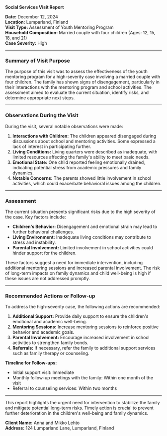 

**Social Services Visit Report**

**Date:** December 12, 2024  
**Location:** Lumparland, Finland  
**Visit Type:** Assessment of Youth Mentoring Program  
**Household Composition:** Married couple with four children (Ages: 12, 15, 18, and 21)  
**Case Severity:** High  

---

### **Summary of Visit Purpose**

The purpose of this visit was to assess the effectiveness of the youth mentoring program for a high-severity case involving a married couple with four children. The family has shown signs of disengagement, particularly in their interactions with the mentoring program and school activities. The assessment aimed to evaluate the current situation, identify risks, and determine appropriate next steps.

---

### **Observations During the Visit**

During the visit, several notable observations were made:

1. **Interactions with Children:** The children appeared disengaged during discussions about school and mentoring activities. Some expressed a lack of interest in participating further.
2. **Living Conditions:** Living quarters were described as inadequate, with limited resources affecting the family's ability to meet basic needs.
3. **Emotional State:** One child reported feeling emotionally drained, indicating potential stress from academic pressures and family dynamics.
4. **Notable Concerns:** The parents showed little involvement in school activities, which could exacerbate behavioral issues among the children.

---

### **Assessment**

The current situation presents significant risks due to the high severity of the case. Key factors include:

- **Children's Behavior:** Disengagement and emotional strain may lead to further behavioral challenges.
- **Living Environment:** Inadequate living conditions may contribute to stress and instability.
- **Parental Involvement:** Limited involvement in school activities could hinder support for the children.

These factors suggest a need for immediate intervention, including additional mentoring sessions and increased parental involvement. The risk of long-term impacts on family dynamics and child well-being is high if these issues are not addressed promptly.

---

### **Recommended Actions or Follow-up**

To address the high-severity case, the following actions are recommended:

1. **Additional Support:** Provide daily support to ensure the children's emotional and academic well-being.
2. **Mentoring Sessions:** Increase mentoring sessions to reinforce positive behavior and academic goals.
3. **Parental Involvement:** Encourage increased involvement in school activities to strengthen family bonds.
4. **Referrals:** If necessary, refer the family to additional support services such as family therapy or counseling.

**Timeline for Follow-ups:**
- Initial support visit: Immediate
- Monthly follow-up meetings with the family: Within one month of the visit
- Referral to counseling services: Within two months

---

This report highlights the urgent need for intervention to stabilize the family and mitigate potential long-term risks. Timely action is crucial to prevent further deterioration in the children's well-being and family dynamics.

**Client Name:** Anna and Mikko Lehto  
**Address:** 124 Lumparland Lane, Lumparland, Finland